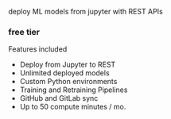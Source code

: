 deploy ML models from jupyter with REST APIs

### free tier 
Features included

- Deploy from Jupyter to REST
- Unlimited deployed models
- Custom Python environments
- Training and Retraining Pipelines
- GitHub and GitLab sync
- Up to 50 compute minutes / mo.
